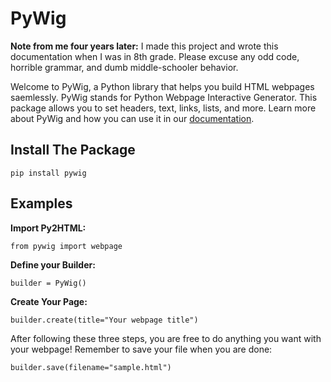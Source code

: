# PyWig

**Note from me four years later:** I made this project and wrote this documentation when I was in 8th grade. Please excuse any odd code, horrible grammar, and dumb middle-schooler behavior.

Welcome to PyWig, a Python library that helps you build HTML webpages saemlessly. PyWig stands for Python Webpage Interactive Generator. This package allows you to set headers, text, links, lists, and more. Learn more about PyWig and how you can use it in our [documentation](https://pywig.readthedocs.io).

## Install The Package

`pip install pywig`

## Examples

**Import Py2HTML:**

`from pywig import webpage`

**Define your Builder:**

`builder = PyWig()`

**Create Your Page:**

`builder.create(title="Your webpage title")`

After following these three steps, you are free to do anything you want with your webpage! Remember to save your file when you are done:

`builder.save(filename="sample.html")`
